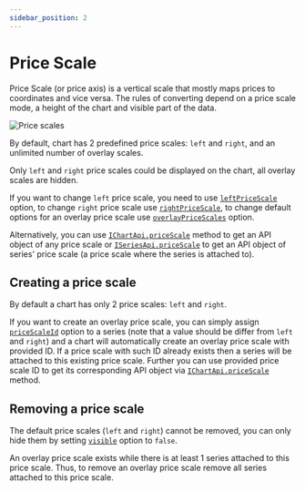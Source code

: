 ```yaml
---
sidebar_position: 2
---
```


# Price Scale

Price Scale (or price axis) is a vertical scale that mostly maps prices to coordinates and vice versa.
The rules of converting depend on a price scale mode, a height of the chart and visible part of the data.

![Price scales](/img/price-scales.png "Price scales")

By default, chart has 2 predefined price scales: `left` and `right`, and an unlimited number of overlay scales.

Only `left` and `right` price scales could be displayed on the chart, all overlay scales are hidden.

If you want to change `left` price scale, you need to use [`leftPriceScale`](/api/interfaces/ChartOptions#leftpricescale) option, to change `right` price scale use [`rightPriceScale`](/api/interfaces/ChartOptions#rightrricescale), to change default options for an overlay price scale use [`overlayPriceScales`](/api/interfaces/ChartOptions#overlaypricescales) option.

Alternatively, you can use [`IChartApi.priceScale`](/api/interfaces/IChartApi#pricescale) method to get an API object of any price scale or [`ISeriesApi.priceScale`](/api/interfaces/ISeriesApi#pricescale) to get an API object of series' price scale (a price scale where the series is attached to).

## Creating a price scale

By default a chart has only 2 price scales: `left` and `right`.

If you want to create an overlay price scale, you can simply assign [`priceScaleId`](/api/interfaces/SeriesOptionsCommon#pricescaleid) option to a series (note that a value should be differ from `left` and `right`) and a chart will automatically create an overlay price scale with provided ID.
If a price scale with such ID already exists then a series will be attached to this existing price scale.
Further you can use provided price scale ID to get its corresponding API object via [`IChartApi.priceScale`](/api/interfaces/IChartApi#pricescale) method.

## Removing a price scale

The default price scales (`left` and `right`) cannot be removed, you can only hide them by setting [`visible`](/api/interfaces/PriceScaleOptions#visible) option to `false`.

An overlay price scale exists while there is at least 1 series attached to this price scale.
Thus, to remove an overlay price scale remove all series attached to this price scale.

<!-- Note that this method is not implemented yet :(
## Equality of price scale API objects

`lightweight-charts` library does not guarantee to return the same reference of [`IPriceScaleApi`](/api/interfaces/IPriceScaleApi) object for the same price scale ID.
So you should never compare these objects by a reference, use the result from [`IPriceScaleApi.id`](/api/interfaces/IPriceScaleApi#id) method instead.
-->
